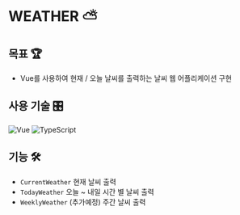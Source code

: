 # WEATHER ⛅

## 목표 🏆

- Vue를 사용하여 현재 / 오늘 날씨를 출력하는 날씨 웹 어플리케이션 구현

## 사용 기술 🎛️

![Vue](https://img.shields.io/badge/-Vue.js-41b883?style=flat-square&logo=vue.js&logoColor=ffffff)
![TypeScript](https://img.shields.io/badge/-TypeScript-3178c6?style=flat-square&logo=typescript&logoColor=ffffff)

## 기능 🛠️

- `CurrentWeather` 현재 날씨 출력
- `TodayWeather` 오늘 ~ 내일 시간 별 날씨 출력
- `WeeklyWeather` (추가예정) 주간 날씨 출력
